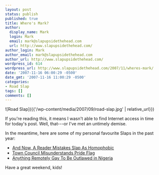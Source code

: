 ```yaml
---
layout: post
status: publish
published: true
title: Where's Mark?
author:
  display_name: Mark
  login: Mark
  email: mark@slapupsidethehead.com
  url: http://www.slapupsidethehead.com/
author_login: Mark
author_email: mark@slapupsidethehead.com
author_url: http://www.slapupsidethehead.com/
wordpress_id: 614
wordpress_url: http://www.slapupsidethehead.com/2007/11/wheres-mark/
date: '2007-11-16 06:00:29 -0500'
date_gmt: '2007-11-16 11:00:29 -0500'
categories:
- Road Slap
tags: []
comments: []
---
```

![Road Slap]({{'/wp-content/media/2007/09/road-slap.jpg' | relative_url}})

If you're reading this, it means I wasn't able to find Internet access in time for today's post. Well, that---or I've met an untimely demise.

In the meantime, here are some of my personal favourite Slaps in the past year:

- [And Now, A Reader Mistakes Slap As Homophobic](http://www.slapupsidethehead.com/2007/07/reader-mistakes-homophobic/)
- [Town Council Misunderstands Pride Flag](http://www.slapupsidethehead.com/2007/08/gay-pride-flag/)
- [Anything Remotely Gay To Be Outlawed in Nigeria](http://www.slapupsidethehead.com/2007/02/anything-gay-outlawed/)

Have a great weekend, kids!

